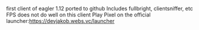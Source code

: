 first client of eagler 1.12 ported to github
Includes fullbright, clientsniffer, etc
FPS does not do well on this client
Play Pixel on the official launcher:https://devjakob.webs.vc/launcher

